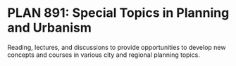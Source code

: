 # PLAN 891: Special Topics in Planning and Urbanism

Reading, lectures, and discussions to provide opportunities to develop new concepts and courses in various city and regional planning topics.